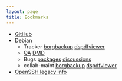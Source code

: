 ```yaml
---
layout: page
title: Bookmarks
---
```


* [GitHub](https://github.com/session)
* Debian
  * Tracker
[borgbackup](https://tracker.debian.org/pkg/borgbackup)
[dspdfviewer](https://tracker.debian.org/pkg/dspdfviewer)
  * [QA](https://qa.debian.org/developer.php?email=mail%40danny-edel.de)
  [DMD](https://udd.debian.org/dmd/?email1=mail%40danny-edel.de&email2=debian%40danny-edel.de&email3=&packages=&ignpackages=&format=html#todo)
  * Bugs
[packages](https://bugs.debian.org/cgi-bin/pkgreport.cgi?which=maint&data=mail%40danny-edel.de&archive=no&raw=yes&bug-rev=yes&pend-exc=fixed&pend-exc=done)
[discussions](https://bugs.debian.org/cgi-bin/pkgreport.cgi?bug-rev=on;exclude=pending%3Afixed;exclude=pending%3Adone;correspondent=debian%40danny-edel.de)
  * collab-maint
[borgbackup](https://anonscm.debian.org/cgit/collab-maint/borgbackup.git)
[dspdfviewer](https://anonscm.debian.org/cgit/collab-maint/dspdfviewer.git)
* [OpenSSH legacy info](http://www.openssh.com/legacy.html)
